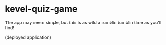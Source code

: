 # kevel-quiz-game

The app may seem simple, but this is as wild a rumblin tumblin time as you'll find!

(deployed application)
